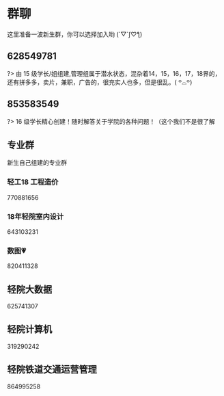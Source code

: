 # 群聊

这里准备一波新生群，你可以选择加入哟 (´▽`ʃ♡ƪ)

## 628549781

?> 由 15 级学长/姐组建,管理组属于潜水状态，混杂着14，15，16，17，18界的，还有拼多多，卖片，兼职，广告的，很充实人也多，但是很乱。( ꒪⌓꒪)

## 853583549

?> 16 级学长精心创建！随时解答关于学院的各种问题！（这个我们不是很了解

## 专业群

新生自己组建的专业群

### 轻工18 工程造价

770881656

### 18年轻院室内设计

643103231

### 数图💗

820411328

## 轻院大数据

625741307

## 轻院计算机

319290242

## 轻院铁道交通运营管理

864995258
